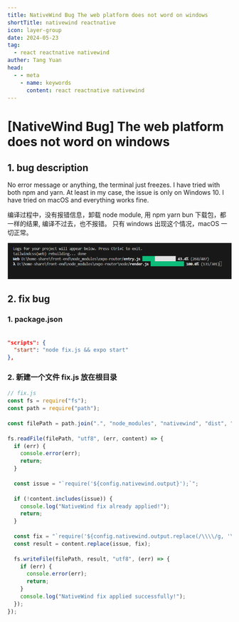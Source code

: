 ```yaml
---
title: NativeWind Bug The web platform does not word on windows
shortTitle: nativewind reactnative
icon: layer-group
date: 2024-05-23
tag:
  - react reactnative nativewind
auther: Tang Yuan
head:
  - - meta
    - name: keywords
      content: react reactnative nativewind
---
```


# [NativeWind Bug] The web platform does not word on windows

## 1. bug description

No error message or anything, the terminal just freezes. I have tried with both npm and yarn. At least in my case, the issue is only on Windows 10. I have tried on macOS and everything works fine.

编译过程中，没有报错信息，卸载 node module, 用 npm yarn bun 下载包，都一样的结果, 编译不过去，也不报错。
只有 windows 出现这个情况，macOS 一切正常。

![图片](./image/rn_nativeWind.png)

## 2. fix bug

### 1. package.json

```json

"scripts": {
  "start": "node fix.js && expo start"
},

```

### 2. 新建一个文件 fix.js 放在根目录

```js
// fix.js
const fs = require("fs");
const path = require("path");

const filePath = path.join(".", "node_modules", "nativewind", "dist", "metro", "transformer.js");

fs.readFile(filePath, "utf8", (err, content) => {
  if (err) {
    console.error(err);
    return;
  }

  const issue = "`require('${config.nativewind.output}');`";

  if (!content.includes(issue)) {
    console.log("NativeWind fix already applied!");
    return;
  }

  const fix = "`require('${config.nativewind.output.replace(/\\\\/g, '\\\\\\\\')}');`";
  const result = content.replace(issue, fix);

  fs.writeFile(filePath, result, "utf8", (err) => {
    if (err) {
      console.error(err);
      return;
    }
    console.log("NativeWind fix applied successfully!");
  });
});

```
